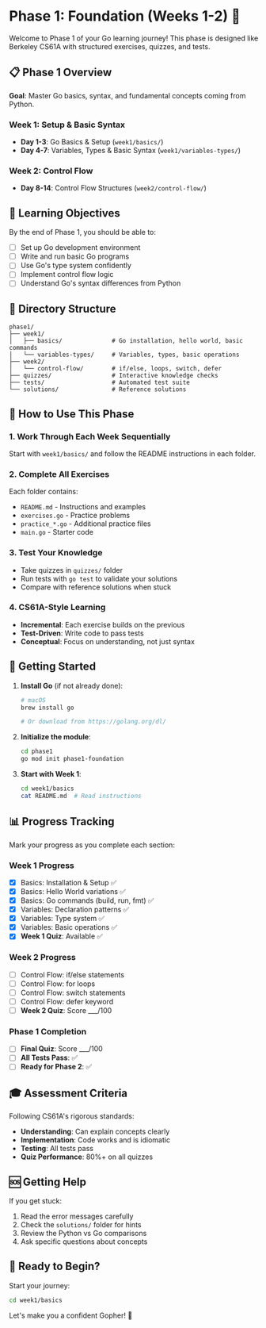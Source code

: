 # Phase 1: Foundation (Weeks 1-2) 🚀

Welcome to Phase 1 of your Go learning journey! This phase is designed like Berkeley CS61A with structured exercises, quizzes, and tests.

## 📋 Phase 1 Overview

**Goal**: Master Go basics, syntax, and fundamental concepts coming from Python.

### Week 1: Setup & Basic Syntax
- **Day 1-3**: Go Basics & Setup (`week1/basics/`)
- **Day 4-7**: Variables, Types & Basic Syntax (`week1/variables-types/`)

### Week 2: Control Flow
- **Day 8-14**: Control Flow Structures (`week2/control-flow/`)

## 🎯 Learning Objectives

By the end of Phase 1, you should be able to:
- [ ] Set up Go development environment
- [ ] Write and run basic Go programs
- [ ] Use Go's type system confidently
- [ ] Implement control flow logic
- [ ] Understand Go's syntax differences from Python

## 📁 Directory Structure

```
phase1/
├── week1/
│   ├── basics/              # Go installation, hello world, basic commands
│   └── variables-types/     # Variables, types, basic operations
├── week2/
│   └── control-flow/        # if/else, loops, switch, defer
├── quizzes/                 # Interactive knowledge checks
├── tests/                   # Automated test suite
└── solutions/               # Reference solutions
```

## 🧪 How to Use This Phase

### 1. Work Through Each Week Sequentially
Start with `week1/basics/` and follow the README instructions in each folder.

### 2. Complete All Exercises
Each folder contains:
- `README.md` - Instructions and examples
- `exercises.go` - Practice problems
- `practice_*.go` - Additional practice files
- `main.go` - Starter code

### 3. Test Your Knowledge
- Take quizzes in `quizzes/` folder
- Run tests with `go test` to validate your solutions
- Compare with reference solutions when stuck

### 4. CS61A-Style Learning
- **Incremental**: Each exercise builds on the previous
- **Test-Driven**: Write code to pass tests
- **Conceptual**: Focus on understanding, not just syntax

## 🚀 Getting Started

1. **Install Go** (if not already done):
   ```bash
   # macOS
   brew install go
   
   # Or download from https://golang.org/dl/
   ```

2. **Initialize the module**:
   ```bash
   cd phase1
   go mod init phase1-foundation
   ```

3. **Start with Week 1**:
   ```bash
   cd week1/basics
   cat README.md  # Read instructions
   ```

## 📊 Progress Tracking

Mark your progress as you complete each section:

### Week 1 Progress
- [x] Basics: Installation & Setup ✅
- [x] Basics: Hello World variations ✅
- [x] Basics: Go commands (build, run, fmt) ✅
- [x] Variables: Declaration patterns ✅
- [x] Variables: Type system ✅
- [x] Variables: Basic operations ✅
- [x] **Week 1 Quiz**: Available ✅

### Week 2 Progress
- [ ] Control Flow: if/else statements
- [ ] Control Flow: for loops
- [ ] Control Flow: switch statements
- [ ] Control Flow: defer keyword
- [ ] **Week 2 Quiz**: Score ___/100

### Phase 1 Completion
- [ ] **Final Quiz**: Score ___/100
- [ ] **All Tests Pass**: ✅
- [ ] **Ready for Phase 2**: ✅

## 🎓 Assessment Criteria

Following CS61A's rigorous standards:
- **Understanding**: Can explain concepts clearly
- **Implementation**: Code works and is idiomatic
- **Testing**: All tests pass
- **Quiz Performance**: 80%+ on all quizzes

## 🆘 Getting Help

If you get stuck:
1. Read the error messages carefully
2. Check the `solutions/` folder for hints
3. Review the Python vs Go comparisons
4. Ask specific questions about concepts

## 🎯 Ready to Begin?

Start your journey:
```bash
cd week1/basics
```

Let's make you a confident Gopher! 🐹 